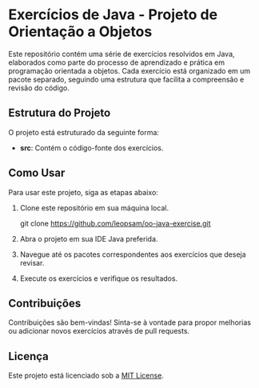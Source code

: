 # Exercícios de Java - Projeto de Orientação a Objetos

Este repositório contém uma série de exercícios resolvidos em Java, elaborados como parte do processo de aprendizado e prática em programação orientada a objetos. Cada exercício está organizado em um pacote separado, seguindo uma estrutura que facilita a compreensão e revisão do código.

## Estrutura do Projeto

O projeto está estruturado da seguinte forma:

- **src**: Contém o código-fonte dos exercícios.

## Como Usar

Para usar este projeto, siga as etapas abaixo:

1. Clone este repositório em sua máquina local.
   
   git clone https://github.com/leopsam/oo-java-exercise.git

3. Abra o projeto em sua IDE Java preferida.
4. Navegue até os pacotes correspondentes aos exercícios que deseja revisar.
5. Execute os exercícios e verifique os resultados.

## Contribuições

Contribuições são bem-vindas! Sinta-se à vontade para propor melhorias ou adicionar novos exercícios através de pull requests.

## Licença

Este projeto está licenciado sob a [MIT License](LICENSE).
